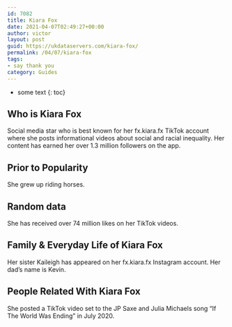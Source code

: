 ```yaml
---
id: 7082
title: Kiara Fox
date: 2021-04-07T02:49:27+00:00
author: victor
layout: post
guid: https://ukdataservers.com/kiara-fox/
permalink: /04/07/kiara-fox
tags:
- say thank you
category: Guides
---
```


* some text
{: toc}


## Who is Kiara Fox



Social media star who is best known for her fx.kiara.fx TikTok account where she posts informational videos about social and racial inequality. Her content has earned her over 1.3 million followers on the app. 

                
                
                
## Prior to Popularity



She grew up riding horses. 

                
                
                
## Random data



She has received over 74 million likes on her TikTok videos. 

                
                
                
## Family & Everyday Life of Kiara Fox



Her sister Kaileigh has appeared on her fx.kiara.fx Instagram account. Her dad&#8217;s name is Kevin.

                
                
                
## People Related With Kiara Fox



She posted a TikTok video set to the JP Saxe and Julia Michaels song &#8220;If The World Was Ending&#8221; in July 2020. 

                
              
            
          
          
          